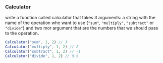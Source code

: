 ### Calculator

write a function called calculator that takes 3 arguments: a string with the name of the operation whe want to use (```"sum"```, ```"multiply"```, ```"subtract"``` or ```"divide"```) and two mor argument that are the numbers that we should pass to the operation.

```jsx
Calculator("sum", 1, 2) // 3
Calculator("multiply", 1, 2) // 2
Calculator("subtract", 1, 2) // -1
Calculator("divide", 1, 2) // 0.5
```